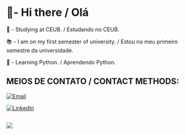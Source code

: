 # 👋- Hi there / Olá 
🏫 - Studying at CEUB. / Estudando no CEUB.

📚 - I am on my first semester of university. / Estou no meu primeiro semestre da universidade.

🐍 - Learning Python. / Aprendendo Python.

## MEIOS DE CONTATO / CONTACT METHODS:

[![Email](https://img.shields.io/badge/Email-andre.nmota@sempreceub.com-red?style=flat-square&logo=gmail)](mailto:andre.nmota@sempreceub.com)

[![LinkedIn](https://img.shields.io/badge/LinkedIn-Perfil-blue?style=flat-square&logo=linkedin)](https://www.linkedin.com/in/andré-luís-neiva-mota-175b4635b/)


## 
![](https://media.tenor.com/TCEyVCo9wG0AAAAC/dark-souls-bonfire.gif)




<!--
**alnm-06/alnm-06** is a ✨ _special_ ✨ repository because its `README.md` (this file) appears on your GitHub profile.

Here are some ideas to get you started:

- 🔭 I’m currently working on ...
- 🌱 I’m currently learning ...
- 👯 I’m looking to collaborate on ...
- 🤔 I’m looking for help with ...
- 💬 Ask me about ...
- 📫 How to reach me: ...
- 😄 Pronouns: ...
- ⚡ Fun fact: ...
-->
